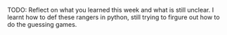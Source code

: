 TODO: Reflect on what you learned this week and what is still unclear.
I learnt how to def these rangers in python, still trying to firgure out how to do the guessing games.